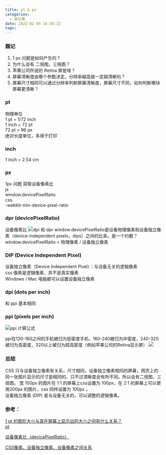 ```yaml
---
title: pt & px
categories:
  - 未分类
date: 2022-02-09 16:39:22
tags:
---
```

### 题记

1. 1 px 问题是如何产生的？
2. 为什么会有 二倍图，三倍图？
3. 苹果公司所说的 Retina 屏是啥？
4. 屏幕清晰度由哪个参数决定，分辨率越高就一定越清晰吗？
5. 屏幕尺寸相同可以通过分辨率判断屏幕清晰度，屏幕尺寸不同，如何判断哪块屏幕更清晰？

### pt
物理单位  
1 pt = 1/72 inch  
1 inch = 72 pt  
72 pt = 96 px  
绝对长度单位，多用于打印  


### inch
1 inch = 2.54 cm 

### px
1px 问题
获取设备像素比  
js  
window.devicePixelRatio  
css  
-webkit-min-device-pixel-ratio
### dpr (devicePixelRatio)
设备像素比
![dpi 和 dpr](https://img-blog.csdnimg.cn/20190612152430172.png?x-oss-process=image/watermark,type_ZmFuZ3poZW5naGVpdGk,shadow_10,text_aHR0cHM6Ly9ibG9nLmNzZG4ubmV0L3h1ZWxpXzIwMTc=,size_16,color_FFFFFF,t_70)
window.devicePixelRatio是设备物理像素和设备独立像素（device-independent pixels，dips）之间的比率。是一个约数？
window.devicePixelRatio = 物理像素 / 设备独立像素 
### DIP (Device Independent Pixel) 
设备独立像素（Device Independent Pixel）：与设备无关的逻辑像素  
css 像素是逻辑像素，并不是真实像素  
Windows / Mac 电脑都可以设置设备独立像素

### dpi (dots per inch)
和 ppi 基本相同
### ppi (pixels per inch)
![ppi 计算公式](https://images2015.cnblogs.com/blog/984702/201704/984702-20170412161418626-799396908.png)

ppi在120-160之间的手机被归为低密度手机，160-240被归为中密度，240-320被归为高密度，320以上被归为超高密度（例如苹果公司的Retina显示屏）
![](https://images2015.cnblogs.com/blog/984702/201704/984702-20170412163336783-427220997.png)
### 总结
CSS 只与设备独立像素有关系，尺寸相同，设备独立像素相同的屏幕，网页上的同一张图片显示的尺寸是相同的，只不过清晰度会有所不同。所以会有二倍图，三倍图。
宽 100px 的图片在 1:1 的屏幕上css设置为 100px，在 2:1 的屏幕上可以使用200px 的图片，css 同样设置为 100px 。  
设备独立像素 (DIP) 是与设备无关的，可以调整的逻辑像素。


### 参考：  
[1 pt 的图形大小与其在屏幕上显示出的大小之间有什么关系？](https://www.zhihu.com/question/19851058)  
[pt](http://www.w3chtml.com/css3/units/length/pt.html)

[设备像素比（devicePixelRatio）](https://blog.csdn.net/xueli_2017/article/details/91492971)

[CSS像素、设备独立像素、设备像素之间关系](https://www.cnblogs.com/jiangzilong/p/6700023.html)